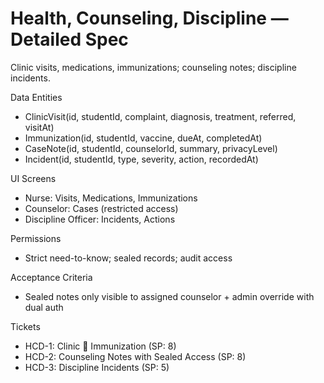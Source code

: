# Health, Counseling, Discipline — Detailed Spec

Clinic visits, medications, immunizations; counseling notes; discipline incidents.

Data Entities
- ClinicVisit(id, studentId, complaint, diagnosis, treatment, referred, visitAt)
- Immunization(id, studentId, vaccine, dueAt, completedAt)
- CaseNote(id, studentId, counselorId, summary, privacyLevel)
- Incident(id, studentId, type, severity, action, recordedAt)

UI Screens
- Nurse: Visits, Medications, Immunizations
- Counselor: Cases (restricted access)
- Discipline Officer: Incidents, Actions

Permissions
- Strict need-to-know; sealed records; audit access

Acceptance Criteria
- Sealed notes only visible to assigned counselor + admin override with dual auth

Tickets
- HCD-1: Clinic  Immunization (SP: 8)
- HCD-2: Counseling Notes with Sealed Access (SP: 8)
- HCD-3: Discipline Incidents (SP: 5)
